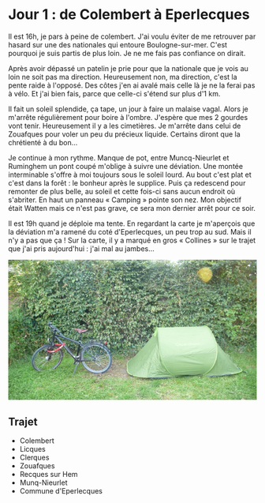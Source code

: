 Jour 1 : de Colembert à Eperlecques
===================================

Il est 16h, je pars à peine de colembert. J'ai voulu éviter de me
retrouver par hasard sur une des nationales qui entoure
Boulogne-sur-mer. C'est pourquoi je suis partis de plus loin. Je ne me
fais pas confiance on dirait.

Après avoir dépassé un patelin je prie pour que la nationale que je
vois au loin ne soit pas ma direction. Heureusement non, ma direction,
c'est la pente raide à l'opposé. Des côtes j'en ai avalé mais celle là
je ne la ferai pas à vélo. Et j'ai bien fais, parce que celle-ci
s'étend sur plus d'1 km.

Il fait un soleil splendide, ça tape, un jour à faire un malaise
vagal. Alors je m'arrête régulièrement pour boire à l'ombre. J'espère
que mes 2 gourdes vont tenir. Heureusement il y a les cimetières. Je
m'arrête dans celui de Zouafques pour voler un peu du précieux
liquide. Certains diront que la chrétienté à du bon…

Je continue à mon rythme. Manque de pot, entre Muncq-Nieurlet et
Ruminghem un pont coupé m'oblige à suivre une déviation. Une montée
interminable s'offre à moi toujours sous le soleil lourd. Au bout
c'est plat et c'est dans la forêt : le bonheur après le supplice.
Puis ça redescend pour remonter de plus belle, au soleil et cette
fois-ci sans aucun endroit où s'abriter. En haut un panneau « Camping
» pointe son nez. Mon objectif était Watten mais ce n'est pas grave,
ce sera mon dernier arrêt pour ce soir.

Il est 19h quand je déploie ma tente. En regardant la carte je
m'aperçois que la déviation m'a ramené du coté d'Eperlecques, un peu
trop au sud. Mais il n'y a pas que ça ! Sur la carte, il y a marqué en
gros « Collines » sur le trajet que j'ai pris aujourd'hui : j'ai mal
au jambes…

![Premier déploiement de tente](/assets/images/premier-deploiement-de-tente.jpg)

## Trajet

- Colembert
- Licques
- Clerques
- Zouafques
- Recques sur Hem
- Munq-Nieurlet
- Commune d'Eperlecques


<section id="comments"></section>

